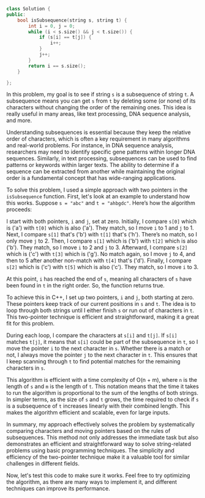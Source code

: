 ```cpp
class Solution {
public:
    bool isSubsequence(string s, string t) {
        int i = 0, j = 0;
        while (i < s.size() && j < t.size()) {
            if (s[i] == t[j]) {
                i++;
            }
            j++;
        }
        return i == s.size();
    }

};
```
In this problem, my goal is to see if string `s` is a subsequence of string `t`. A subsequence means you can get `s` from `t` by deleting some (or none) of its characters without changing the order of the remaining ones. This idea is really useful in many areas, like text processing, DNA sequence analysis, and more.

Understanding subsequences is essential because they keep the relative order of characters, which is often a key requirement in many algorithms and real-world problems. For instance, in DNA sequence analysis, researchers may need to identify specific gene patterns within longer DNA sequences. Similarly, in text processing, subsequences can be used to find patterns or keywords within larger texts. The ability to determine if a sequence can be extracted from another while maintaining the original order is a fundamental concept that has wide-ranging applications.

To solve this problem, I used a simple approach with two pointers in the `isSubsequence` function. First, let's look at an example to understand how this works. Suppose `s = "abc"` and `t = "ahbgdc"`. Here’s how the algorithm proceeds:

I start with both pointers, `i` and `j`, set at zero. 
Initially, I compare `s[0]` which is ('a') with `t[0]` which is also ('a'). They match, so I move `i` to 1 and `j` to 1. 
Next, I compare `s[1]` that's ('b') with `t[1]` that's ('h'). There’s no match, so I only move `j` to 2. 
Then, I compare `s[1]` which is ('b') with `t[2]` which is also ('b'). They match, so I move `i` to 2 and `j` to 3. 
Afterward, I compare `s[2]` which is ('c') with `t[3]` which is ('g'). No match again, so I move `j` to 4, and then to 5 after another non-match with `t[4]` that's ('d'). 
Finally, I compare `s[2]` which is ('c') with `t[5]` which is also ('c'). They match, so I move `i` to 3.

At this point, `i` has reached the end of `s`, meaning all characters of `s` have been found in `t` in the right order. So, the function returns true.

To achieve this in C++, I set up two pointers, `i` and `j`, both starting at zero. These pointers keep track of our current positions in `s` and `t`. The idea is to loop through both strings until I either finish `s` or run out of characters in `t`. This two-pointer technique is efficient and straightforward, making it a great fit for this problem.

During each loop, I compare the characters at `s[i]` and `t[j]`. If `s[i]` matches `t[j]`, it means that `s[i]` could be part of the subsequence in `t`, so I move the pointer `i` to the next character in `s`. Whether there is a match or not, I always move the pointer `j` to the next character in `t`. This ensures that I keep scanning through `t` to find potential matches for the remaining characters in `s`.

This algorithm is efficient with a time complexity of O(n + m), where `n` is the length of `s` and `m` is the length of `t`. This notation means that the time it takes to run the algorithm is proportional to the sum of the lengths of both strings. In simpler terms, as the size of `s` and `t` grows, the time required to check if `s` is a subsequence of `t` increases linearly with their combined length. This makes the algorithm efficient and scalable, even for large inputs.

In summary, my approach effectively solves the problem by systematically comparing characters and moving pointers based on the rules of subsequences. This method not only addresses the immediate task but also demonstrates an efficient and straightforward way to solve string-related problems using basic programming techniques. The simplicity and efficiency of the two-pointer technique make it a valuable tool for similar challenges in different fields.

Now, let's test this code to make sure it works. Feel free to try optimizing the algorithm, as there are many ways to implement it, and different techniques can improve its performance.